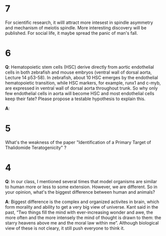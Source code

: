# 7
For scientific research, it willl attract more intesest in spindle asymmetry and
mechanism of meiotis spindle. More interesting discovery will be published.
For social life, it maybe spread the panic of man's fall.

# 6
**Q**: Hematopoietic stem cells (HSC) derive directly from aortic endothelial cells
in both zebrafish and mouse embryos (ventral wall of dorsal aorta, Lecture 14
p53-58). In zebrafish, about 10 HSC emerges by the endothelial hematopoietic
transition, while HSC markers, for example, runx1 and c-myb, are expressed in
ventral wall of dorsal aorta throughout trunk. So why only few endothelial cells
in aorta will become HSC and most endothelial cells keep their fate? Please
propose a testable hypothesis to explain this.

**A**:

# 5
What's the weakness of the paper "Identification of a Primary Target of
Thalidomide Teratogenicity" ?


# 4
**Q**: In our class, I mentioned several times that model organisms are similar to
human more or less to some extension. However, we are different. So in your
opinion, what's the biggest difference between human and animals? 

**A**: Biggest difference is the complex and organized activites in brain, which
form morality and ability to get a very big view of universe. Kant said in the
past, “Two things fill the mind with ever-increasing wonder and awe, the more
often and the more intensely the mind of thought is drawn to them: the starry
heavens above me and the moral law within me”. Although biological view of these
is not cleary, it still push everyone to think it.
